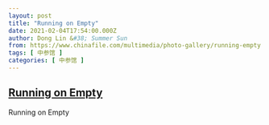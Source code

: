 ```yaml
---
layout: post
title: "Running on Empty"
date: 2021-02-04T17:54:00.000Z
author: Dong Lin &#38; Summer Sun
from: https://www.chinafile.com/multimedia/photo-gallery/running-empty
tags: [ 中参馆 ]
categories: [ 中参馆 ]
---
```

<!--1612461240000-->
[Running on Empty](https://www.chinafile.com/multimedia/photo-gallery/running-empty)
------

<div>
Running on Empty
</div>
